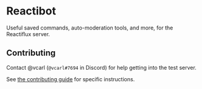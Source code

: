 # Reactibot

Useful saved commands, auto-moderation tools, and more, for the Reactiflux server.

## Contributing

Contact @vcarl (`@vcarl#7694` in Discord) for help getting into the test server.

See [the contributing guide](./CONTRIBUTING.md) for specific instructions.
